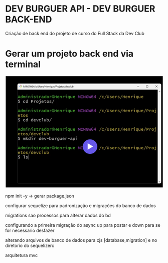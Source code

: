 # DEV BURGUER API - DEV BURGUER BACK-END
Criação de back end do projeto de curso do Full Stack da Dev Club

# Gerar um projeto back end via terminal 

![ls](image.png)

npm init -y -> gerar package.json

configurar sequelize para padronização e migrações do banco de dados

migrations sao processos para alterar dados do bd

configurando a primeira migração do async up para postar e down para se for necessario desfazer

alterando arquivos de banco de dados para cjs [database,migration] e no diretorio do sequelizerc 

arquitetura mvc